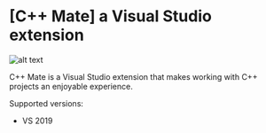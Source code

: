 # [C++ Mate] a Visual Studio extension
![alt text](https://github.com/rtojagic/cppmate/blob/main/img/cppmate_logo.png "C++ Mate")

C++ Mate is a Visual Studio extension that makes working with C++ projects an enjoyable experience.

Supported versions:
- VS 2019
